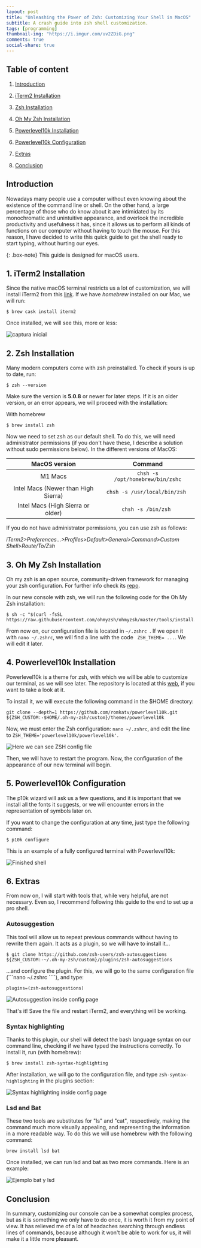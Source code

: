 ```yaml
---
layout: post
title: "Unleashing the Power of Zsh: Customizing Your Shell in MacOS"
subtitle: A crash guide into zsh shell customization.
tags: [programming]
thumbnail-img: "https://i.imgur.com/uv2ZDiG.png"
comments: true
social-share: true
---
```

## Table of content
1. [Introduction](#introduction)


2. [iTerm2 Installation](#iterm2installation)


3. [Zsh Installation](#zshinstallation)


4. [Oh My Zsh Installation](#ohmyzshinstallation)


5. [Powerlevel10k Installation](#p10kinstalling)


6. [Powerlevel10k Configuration](#p10kconfig)


7. [Extras](#extras)


8. [Conclusion](#conclusion)


<a name="introduction"></a>


## Introduction

Nowadays many people use a computer without even knowing about the existence of the command line or shell. On the other hand, a large percentage of those who do know about it are intimidated by its monochromatic and unintuitive appearance, and overlook the incredible productivity and usefulness it has, since it allows us to perform all kinds of functions on our computer without having to touch the mouse. For this reason, I have decided to write this quick guide to get the shell ready to start typing, without hurting our eyes.


{: .box-note}
This guide is designed for macOS users.




<a name="iterm2installation"></a>


## 1. iTerm2 Installation


Since the native macOS terminal restricts us a lot of customization, we will install iTerm2 from this [link](https://iterm2.com). If we have _homebrew_ installed on our Mac, we will run:




```console
$ brew cask install iterm2
```

Once installed, we will see this, more or less:

![captura inicial](https://i.imgur.com/QdJvH6f.png)


<a name="zshinstallation"></a>


## 2. Zsh Installation


Many modern computers come with zsh preinstalled. To check if yours is up to date, run:

```console
$ zsh --version
```

Make sure the version is **5.0.8** or newer for later steps. If it is an older version, or an error appears, we will proceed with the installation:

With homebrew

```console
$ brew install zsh
```


Now we need to set zsh as our default shell. To do this, we will need administrator permissions (if you don't have these, I describe a solution without sudo permissions below). In the different versions of MacOS:


|MacOS version      | Command        |
|:-------------:|:---------------:|
| M1 Macs       | ```chsh -s /opt/homebrew/bin/zshc```        |
| Intel Macs (Newer than High Sierra)         |```chsh -s /usr/local/bin/zsh ```        |
| Intel Macs (High Sierra or older)       | ```chsh -s /bin/zsh ```     |




If you do not have administrator permissions, you can use zsh as follows:




_iTerm2>Preferences...>Profiles>Default>General>Command>Custom Shell>Route/To/Zsh_


<a name="ohmyzshinstallation">


## 3. Oh My Zsh Installation
Oh my zsh is an open source, community-driven framework for managing your zsh configuration. For further info check its [repo](https://github.com/ohmyzsh/ohmyzsh).


In our new console with zsh, we will run the following code for the Oh My Zsh installation:


```console
$ sh -c "$(curl -fsSL https://raw.githubusercontent.com/ohmyzsh/ohmyzsh/master/tools/install.sh)"
```


From now on, our configuration file is located in ```~/.zshrc ```. If we open it with ```nano ~/.zshrc```, we will find a line with the code ``` ZSH_THEME= ...```. We will edit it later.


<a name="p10kinstalling"></a>


## 4. Powerlevel10k Installation


Powerlevel10k is a theme for zsh, with which we will be able to customize our terminal, as we will see later. The repository is located at this [web](https://github.com/romkatv/powerlevel10k), if you want to take a look at it.


To install it, we will execute the following command in the $HOME directory:
```
git clone --depth=1 https://github.com/romkatv/powerlevel10k.git ${ZSH_CUSTOM:-$HOME/.oh-my-zsh/custom}/themes/powerlevel10k
```


Now, we must enter the Zsh configuration: ```` nano ~/.zshrc ````, and edit the line to ```ZSH_THEME='powerlevel10k/powerlevel10k'```.

![Here we can see ZSH config file](https://i.imgur.com/EbFGKmi.png)


Then, we will have to restart the program. Now, the configuration of the appearance of our new terminal will begin.


<a name="p10kconfig"></a>


## 5. Powerlevel10k Configuration


The p10k wizard will ask us a few questions, and it is important that we install all the fonts it suggests, or we will encounter errors in the representation of symbols later on.


If you want to change the configuration at any time, just type the following command:


```console
$ p10k configure

```


This is an example of a fully configured terminal with Powerlevel10k:


![Finished shell](https://i.imgur.com/Kg71qru.png)


<a name="extras"></a>


## 6. Extras


From now on, I will start with tools that, while very helpful, are not necessary. Even so, I recommend following this guide to the end to set up a pro shell.


### Autosuggestion

This tool will allow us to repeat previous commands without having to rewrite them again. It acts as a plugin, so we will have to install it...


```console
$ git clone https://github.com/zsh-users/zsh-autosuggestions ${ZSH_CUSTOM:-~/.oh-my-zsh/custom}/plugins/zsh-autosuggestions
```


...and configure the plugin. For this, we will go to the same configuration file (```nano ~/.zshrc ````), and type:


```console
plugins=(zsh-autosuggestions)
```


![Autosuggestion inside config page](https://i.imgur.com/gygXSkd.png)


That's it! Save the file and restart iTerm2, and everything will be working.


### Syntax highlighting


Thanks to this plugin, our shell will detect the bash language syntax on our command line, checking if we have typed the instructions correctly. To install it, run (with homebrew):

```console
$ brew install zsh-syntax-highlighting
```


After installation, we will go to the configuration file, and type ```zsh-syntax-highlighting``` in the plugins section:

![Syntax highlighting inside config page](https://i.imgur.com/7sSNCW3.png)


### Lsd and Bat


These two tools are substitutes for "ls" and "cat", respectively, making the command much more visually appealing, and representing the information in a more readable way. To do this we will use homebrew with the following command:


```
brew install lsd bat
```


Once installed, we can run lsd and bat as two more commands. Here is an example:


![Ejemplo bat y lsd](https://i.imgur.com/SasZjvf.png)


<a name="conclusion"></a>


## Conclusion


In summary, customizing our console can be a somewhat complex process, but as it is something we only have to do once, it is worth it from my point of view. It has relieved me of a lot of headaches searching through endless lines of commands, because although it won't be able to work for us, it will make it a little more pleasant.